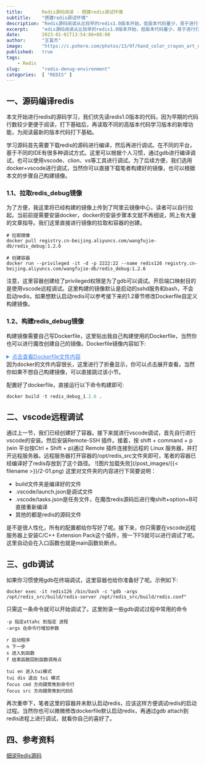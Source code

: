 ```yaml
---
title:       Redis源码阅读 - 搭建redis调试环境
subtitle:    "搭建redis调试环境"
description: "Redis源码阅读从比较早的redis1.0版本开始，低版本代码量少，易于进行打基础。为了一劳永逸，这里使用docker构建redis的调试镜像，并通过vscode远程调试。也可以根据文章中提供的Dockerfile自定义构建镜像进行redis调试。"
excerpt:     "edis源码阅读从比较早的redis1.0版本开始，低版本代码量少，易于进行打基础。为了一劳永逸，这里使用docker构建redis的调试镜像，并通过vscode远程调试。也可以根据文章中提供的Dockerfile自定义构建镜像进行redis调试。"
date:        2023-01-01T13:54:06+08:00
author:      "王富杰"
image:       "https://c.pxhere.com/photos/13/9f/hand_color_crayon_art_drawing-180149.jpg!d"
published:   true
tags:
    - Redis
slug:        "redis-denug-environment"
categories:  [ "REDIS" ]
---
```


## 一、源码编译redis
本文开始进行redis的源码学习，我们优先读redis1.0版本的代码，因为早期的代码行数较少更便于阅读，打下基础后，再读取不同的高版本代码学习版本的新增功能，为阅读最新的版本代码打下基础。

学习源码首先需要下载redis的源码进行编译，然后再进行调试。在不同的平台，基于不同的IDE有很多种调试方式。这里可以根据个人习惯，通过gdb进行编译调试，也可以使用vscode、clion、vs等工具进行调试。为了后续方便，我们选用docker+vscode进行调试，当然你可以直接下载笔者构建好的镜像，也可以根据本文的步骤自己构建镜像。

### 1.1、拉取redis_debug镜像
为了方便，我这里将已经构建的镜像上传到了阿里云镜像中心，读者可以自行拉起。当前前提需要安装docker，docker的安装步骤本文就不再细说，网上有大量的文章指导。我们这里直接进行镜像的拉取和容器的创建。
```shell
# 拉取镜像
docker pull registry.cn-beijing.aliyuncs.com/wangfujie-db/redis_debug:1.2.6

# 创建容器
docker run --privileged -it -d -p 2222:22 --name redis126 registry.cn-beijing.aliyuncs.com/wangfujie-db/redis_debug:1.2.6
```
注意，这里容器创建给了privileged权限是为了gdb可以调试。开启端口映射目的是使用vscode远程调试。这里构建的镜像默认是启动的sshd服务和bash，不会启动redis，如果想默认启动redis可以参考接下来的1.2章节修改Dockerfile自定义构建镜像。

### 1.2、构建redis_debug镜像
构建镜像需要自己写Dockerfile，这里贴出我自己构建使用的Dockerfile，当然你也可以进行魔改创建自己的镜像。Dockerfile镜像内容如下:
<details>
 <summary style="cursor: pointer; color: #3b82f6; text-decoration: underline;">
    点击查看Dockerfile文件内容
</summary>

```dockerfile
FROM ubuntu:24.04
LABEL version="1.2.6" description="Redis 1.2.6 debugging environment based on Ubuntu 24.04" auth="wangfujie" email="wfj914@163.com"

WORKDIR /opt

ARG REDIS_PACKAGE=redis-1.2.6.tar.gz

ENV REDIS_HOME=/opt/redis
ENV PATH=$REDIS_HOME/bin:$PATH

RUN apt update && apt install -y vim \
    make \
    gcc \
    gdb \
    openssh-server

ADD https://download.redis.io/releases/${REDIS_PACKAGE} /opt

RUN mkdir /opt/redis_src && \
    tar -zxvf /opt/${REDIS_PACKAGE} -C /opt/redis_src --strip-components=1 && \
    cd /opt/redis_src && \
    mkdir build && \
    cd build && \
    make -f ../Makefile VPATH=.. BUILD_DIR=. CFLAGS='-g -O0' && \
    cp ../redis.conf . && \
    rm /opt/${REDIS_PACKAGE} && \
    mkdir -p /var/run/sshd && \
    ssh-keygen -A && \
    mkdir -p /run/sshd && \
    chmod 0755 /run/sshd && \
    sed -i 's/^#PermitRootLogin prohibit-password/PermitRootLogin yes/' /etc/ssh/sshd_config && \
    echo "root:1" | chpasswd && \
    mkdir /opt/redis_src/.vscode


RUN cd /opt/redis_src/.vscode && \
    cat <<EOF > /opt/redis_src/.vscode/tasks.json
{
    "version": "2.0.0",
    "tasks": [
        {
            "label": "Build Redis (debug + copy config)",
            "type": "shell",
            "command": "bash",
            "args": [
                "-c",
                "mkdir -p build; cd build; make -f ../Makefile V=1 VPATH=.. BUILD_DIR=. CFLAGS='-g -O0'; cp ../redis.conf ./"
            ],
            "options": {
                "cwd": "\${workspaceFolder}"
            },
            "group": {
                "kind": "build",
                "isDefault": true
            },
            "problemMatcher": [
                "$gcc"
            ]
        }
    ]
}
EOF

RUN cd /opt/redis_src/.vscode && \
    cat <<EOF > /opt/redis_src/.vscode/launch.json
{
    "version": "0.2.0",
    "configurations": [
        {
            "name": "Debug redis-server",
            "type": "cppdbg",
            "request": "launch",
            "program": "\${workspaceFolder}/build/redis-server",
            "args": [
                "redis.conf"
            ],
            "stopAtEntry": true,
            "cwd": "\${workspaceFolder}/build",
            "environment": [],
            "externalConsole": false,
            "MIMode": "gdb",
            "miDebuggerPath": "/usr/bin/gdb",
            "setupCommands": [
                {
                    "description": "Enable pretty-printing for gdb",
                    "text": "-enable-pretty-printing",
                    "ignoreFailures": true
                }
            ]
        },
        {
            "name": "Debug redis-cli",
            "type": "cppdbg",
            "request": "launch",
            "program": "\${workspaceFolder}/build/redis-cli",
            "args": [
                "-h",
                "127.0.0.1",
                "-p",
                "6379"
            ],
            "stopAtEntry": true,
            "cwd": "\${workspaceFolder}/build",
            "environment": [],
            "externalConsole": false,
            "MIMode": "gdb",
            "miDebuggerPath": "/usr/bin/gdb",
            "setupCommands": [
                {
                    "description": "Enable pretty-printing for gdb",
                    "text": "-enable-pretty-printing",
                    "ignoreFailures": true
                }
            ]
        }
    ]
}
EOF

CMD [ "bash", "-c", "/usr/sbin/sshd && exec bash" ]
```
</details>
因为docker的文件内容很长，这里进行了折叠显示，你可以点击展开查看，当然你如果不想自己构建镜像，可以直接跳过该小节。

配置好了dockerfile，直接运行以下命令构建即可:
```python
docker build -t redis_debug_1.2.6 .
```

## 二、vscode远程调试
通过上一节，我们已经创建好了容器。接下来就进行vscode调试，首先自行进行vscode的安装。然后安装Remote-SSH 插件。接着，按 shift + command + p  (win 平台按Ctrl + Shift + p)通过 Remote 插件连接到远程的 Linux 服务器，并打开远程服务器。远程服务器打开容器的/opt/redis_src文件夹即可，笔者的容器已经编译好了redis存放到了这个路径。
![图片加载失败](/post_images/{{< filename >}}/2-01.png)
这里对文件夹的内容进行下简要说明：
* build文件夹是编译好的文件
* .vscode/launch.json是调试文件
* .vscode/tasks.json是任务文件，在魔改redis源码后进行俺shift+option+B可直接重新编译
* 其他的都是redis的源码文件

是不是很人性化，所有的配置都给你写好了呢。接下来，你只需要在vscode远程服务器上安装C/C++ Extension Pack这个插件，按一下F5就可以进行调试了呢。这里自动会在入口函数也就是main函数处断点。

## 三、gdb调试
如果你习惯使用gdb在终端调试，这里容器也给你准备好了呢。示例如下:
```shell
docker exec -it redis126 /bin/bash -c "gdb -args /opt/redis_src/build/redis-server /opt/redis_src/build/redis.conf"
```
只需这一条命令就可以开始调试了。这里附录一些gdb调试过程中常用的命令
```shell
-p 指定attahc 到指定 进程
-args 在命令行增加参数

r 启动程序
n 下一步
s 进入到函数
f 结束函数回到函数调用点

tui en 进入tui模式
tui dis 退出 tui 模式
focus cmd 方向键聚焦到命令行
focus src 方向键聚焦到代码ß
```
再次重申下，笔者这里的容器并未默认启动redis，应该这样方便调试redis的启动过程。当然你也可以微微修改dockerfile默认启动redis，再通过gdb attach到redis进程上进行调试，就看你自己的喜好了。

## 四、参考资料
[细说Redis源码](https://github.com/shencong1992/RedisNotes/blob/main/%E7%BB%86%E8%AF%B4Redis%E6%BA%90%E7%A0%81-%E7%AE%80%E5%8C%96%E7%89%88.pdf)